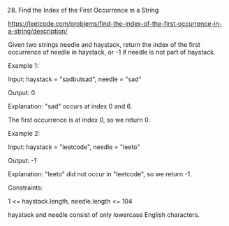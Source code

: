 28. Find the Index of the First Occurrence in a String

https://leetcode.com/problems/find-the-index-of-the-first-occurrence-in-a-string/description/


Given two strings needle and haystack, return the index of the first occurrence of needle in haystack, or -1 if needle is not part of haystack.

Example 1:

Input: haystack = "sadbutsad", needle = "sad"

Output: 0

Explanation: "sad" occurs at index 0 and 6.

The first occurrence is at index 0, so we return 0.

Example 2:

Input: haystack = "leetcode", needle = "leeto"

Output: -1

Explanation: "leeto" did not occur in "leetcode", so we return -1.
 

Constraints:

1 <= haystack.length, needle.length <= 104

haystack and needle consist of only lowercase English characters.
